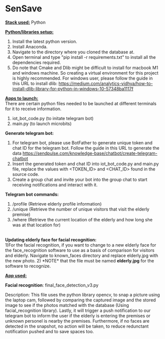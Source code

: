 # SenSave

<u><b>Stack used:</b></u>
Python

<u><b>Python/libraries setup:</b></u>
1) Install the latest python version.
2) Install Anaconda.
3) Navigate to the directory where you cloned the database at.
4) Open terminal and type "pip install -r requirements.txt" to install all the dependencies required.
5) Do note that Cmake and Dlib might be difficult to install for macbook M1 and windows machine. So creating a virtual environment for this project is highly recommended. For windows user, please follow the guide in this URL to install dlib: https://medium.com/analytics-vidhya/how-to-install-dlib-library-for-python-in-windows-10-57348ba1117f

<u><b>Apps to launch: </b></u><br>
There are certain python files needed to be launched at different terminals for it to receive information. <br>
1) iot_bot_code.py (to initate telegram bot) <br>
2) main.py (to launch microbits) <br>

<b>Generate telegram bot:</b><br>
1) For telegram bot, please use BotFather to generate unique token and chat ID for the telegram bot. Follow the guide in this URL to generate the data https://sendpulse.com/knowledge-base/chatbot/create-telegram-chatbot <br>
2) Insert the generated token and chat ID into iot_bot_code.py and main.py file, replace the values with <TOKEN_ID> and <CHAT_ID> found in the source code. <br>
3) Create a group chat and invite your bot into the group chat to start receiving notifications and interact with it. <br>

<b>Telegram bot commands:</b><br>
1) /profile (Retrieve elderly profile information)
2) /unique (Retrieve the number of unique visitors that visit the elderly premise)
3) /where (Retrieve the current location of the elderly and how long she was at that location for)

<br>
<b>Updating elderly face for facial recognition:</b><br>
1)For the facial recognition, if you want to change to a new elderly face for the face_recognition software to use as a basis of comparison for visitors and elderly. Navigate to known_faces directory and replace elderly.jpg with the new photo.
2) *NOTE* that the file must be named <b>elderly.jpg</b> for the software to recognize.

<u><b>App used: </b></u>

<b>Facial recognition</b>: final_face_detection_v3.py

Description: This file uses the python library opencv, to snap a picture using the laptop cam, followed by comparing the captured image and the stored image to see if the photos matched with the database (Using facial_recognition library). Lastly, it will trigger a push notification to our telegram bot to inform the user if the elderly is entering the premises or unknown personel is nearby the premises. Furthermore, if no faces are detected in the snapshot, no action will be taken, to reduce redunctant notification pushed and to save spaces too.
